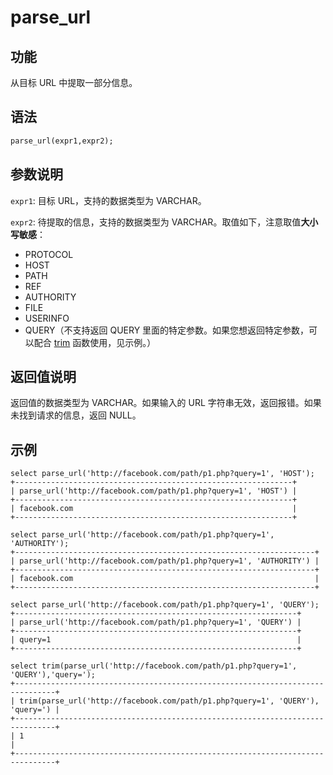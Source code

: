 # parse_url

## 功能

从目标 URL 中提取一部分信息。

## 语法

```Haskell
parse_url(expr1,expr2);
```

## 参数说明

`expr1`: 目标 URL，支持的数据类型为 VARCHAR。

`expr2`: 待提取的信息，支持的数据类型为 VARCHAR。取值如下，注意取值**大小写敏感**：

- PROTOCOL
- HOST
- PATH
- REF
- AUTHORITY
- FILE
- USERINFO
- QUERY（不支持返回 QUERY 里面的特定参数。如果您想返回特定参数，可以配合 [trim](../string-functions/trim.md) 函数使用，见示例。）

## 返回值说明

返回值的数据类型为 VARCHAR。如果输入的 URL 字符串无效，返回报错。如果未找到请求的信息，返回 NULL。

## 示例

```Plain Text
select parse_url('http://facebook.com/path/p1.php?query=1', 'HOST');
+--------------------------------------------------------------+
| parse_url('http://facebook.com/path/p1.php?query=1', 'HOST') |
+--------------------------------------------------------------+
| facebook.com                                                 |
+--------------------------------------------------------------+

select parse_url('http://facebook.com/path/p1.php?query=1', 'AUTHORITY');
+-------------------------------------------------------------------+
| parse_url('http://facebook.com/path/p1.php?query=1', 'AUTHORITY') |
+-------------------------------------------------------------------+
| facebook.com                                                      |
+-------------------------------------------------------------------+

select parse_url('http://facebook.com/path/p1.php?query=1', 'QUERY');
+---------------------------------------------------------------+
| parse_url('http://facebook.com/path/p1.php?query=1', 'QUERY') |
+---------------------------------------------------------------+
| query=1                                                       |
+---------------------------------------------------------------+

select trim(parse_url('http://facebook.com/path/p1.php?query=1', 'QUERY'),'query='); 
+-------------------------------------------------------------------------------+
| trim(parse_url('http://facebook.com/path/p1.php?query=1', 'QUERY'), 'query=') |
+-------------------------------------------------------------------------------+
| 1                                                                             |
+-------------------------------------------------------------------------------+

```
